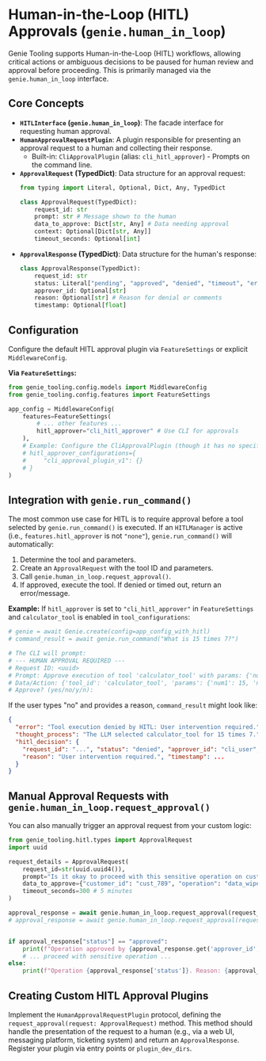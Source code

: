 # Human-in-the-Loop (HITL) Approvals (`genie.human_in_loop`)

Genie Tooling supports Human-in-the-Loop (HITL) workflows, allowing critical actions or ambiguous decisions to be paused for human review and approval before proceeding. This is primarily managed via the `genie.human_in_loop` interface.

## Core Concepts

*   **`HITLInterface` (`genie.human_in_loop`)**: The facade interface for requesting human approval.
*   **`HumanApprovalRequestPlugin`**: A plugin responsible for presenting an approval request to a human and collecting their response.
    *   Built-in: `CliApprovalPlugin` (alias: `cli_hitl_approver`) - Prompts on the command line.
*   **`ApprovalRequest` (TypedDict)**: Data structure for an approval request:
    ```python
    from typing import Literal, Optional, Dict, Any, TypedDict

    class ApprovalRequest(TypedDict):
        request_id: str
        prompt: str # Message shown to the human
        data_to_approve: Dict[str, Any] # Data needing approval
        context: Optional[Dict[str, Any]]
        timeout_seconds: Optional[int]
    ```
*   **`ApprovalResponse` (TypedDict)**: Data structure for the human's response:
    ```python
    class ApprovalResponse(TypedDict):
        request_id: str
        status: Literal["pending", "approved", "denied", "timeout", "error"]
        approver_id: Optional[str]
        reason: Optional[str] # Reason for denial or comments
        timestamp: Optional[float]
    ```

## Configuration

Configure the default HITL approval plugin via `FeatureSettings` or explicit `MiddlewareConfig`.

**Via `FeatureSettings`:**

```python
from genie_tooling.config.models import MiddlewareConfig
from genie_tooling.config.features import FeatureSettings

app_config = MiddlewareConfig(
    features=FeatureSettings(
        # ... other features ...
        hitl_approver="cli_hitl_approver" # Use CLI for approvals
    ),
    # Example: Configure the CliApprovalPlugin (though it has no specific config by default)
    # hitl_approver_configurations={
    #     "cli_approval_plugin_v1": {} 
    # }
)
```

## Integration with `genie.run_command()`

The most common use case for HITL is to require approval before a tool selected by `genie.run_command()` is executed. If an `HITLManager` is active (i.e., `features.hitl_approver` is not `"none"`), `genie.run_command()` will automatically:
1.  Determine the tool and parameters.
2.  Create an `ApprovalRequest` with the tool ID and parameters.
3.  Call `genie.human_in_loop.request_approval()`.
4.  If approved, execute the tool. If denied or timed out, return an error/message.

**Example:**
If `hitl_approver` is set to `"cli_hitl_approver"` in `FeatureSettings` and `calculator_tool` is enabled in `tool_configurations`:
```python
# genie = await Genie.create(config=app_config_with_hitl)
# command_result = await genie.run_command("What is 15 times 7?") 

# The CLI will prompt:
# --- HUMAN APPROVAL REQUIRED ---
# Request ID: <uuid>
# Prompt: Approve execution of tool 'calculator_tool' with params: {'num1': 15, 'num2': 7, 'operation': 'multiply'} for goal 'What is 15 times 7?'?
# Data/Action: {'tool_id': 'calculator_tool', 'params': {'num1': 15, 'num2': 7, 'operation': 'multiply'}, 'step_reasoning': None}
# Approve? (yes/no/y/n): 
```
If the user types "no" and provides a reason, `command_result` might look like:
```json
{
  "error": "Tool execution denied by HITL: User intervention required.",
  "thought_process": "The LLM selected calculator_tool for 15 times 7.",
  "hitl_decision": {
    "request_id": "...", "status": "denied", "approver_id": "cli_user", 
    "reason": "User intervention required.", "timestamp": ...
  }
}
```

## Manual Approval Requests with `genie.human_in_loop.request_approval()`

You can also manually trigger an approval request from your custom logic:

```python
from genie_tooling.hitl.types import ApprovalRequest
import uuid

request_details = ApprovalRequest(
    request_id=str(uuid.uuid4()),
    prompt="Is it okay to proceed with this sensitive operation on customer data?",
    data_to_approve={"customer_id": "cust_789", "operation": "data_wipe"},
    timeout_seconds=300 # 5 minutes
)

approval_response = await genie.human_in_loop.request_approval(request_details)
# approval_response = await genie.human_in_loop.request_approval(request_details, approver_id="my_specific_hitl_plugin")


if approval_response["status"] == "approved":
    print(f"Operation approved by {approval_response.get('approver_id', 'N/A')}. Reason: {approval_response.get('reason')}")
    # ... proceed with sensitive operation ...
else:
    print(f"Operation {approval_response['status']}. Reason: {approval_response.get('reason')}")
```

## Creating Custom HITL Approval Plugins

Implement the `HumanApprovalRequestPlugin` protocol, defining the `request_approval(request: ApprovalRequest)` method. This method should handle the presentation of the request to a human (e.g., via a web UI, messaging platform, ticketing system) and return an `ApprovalResponse`. Register your plugin via entry points or `plugin_dev_dirs`.
